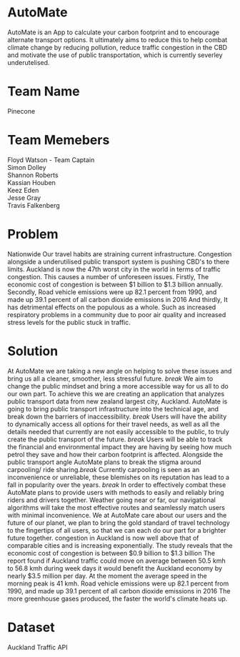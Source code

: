 # AutoMate 
AutoMate is an App to calculate your carbon footprint and to encourage alternate transport options. It ultimately aims to reduce this to help combat climate change by reducing pollution, reduce traffic congestion in the CBD and motivate the use of public transportation, which is currently severley underutelised.

# Team Name

Pinecone

# Team Memebers

Floyd Watson - Team Captain<br>
Simon Dolley <br>
Shannon Roberts <br>
Kassian Houben <br>
Keez Eden <br>
Jesse Gray <br>
Travis Falkenberg <br>

# Problem

Nationwide Our travel habits are straining current infrastructure. Congestion alongside a underutilised public transport system is  pushing CBD's to there limits.
Auckland is now the 47th worst city in the world in terms of traffic congestion. 
This causes a number of unforeseen issues.
Firstly,
The economic cost of congestion is between $1 billion to $1.3 billion annually.
Secondly,
Road vehicle emissions were up 82.1 percent from 1990, and made up 39.1 percent of all carbon dioxide emissions in 2016
And thirdly,
It has detrimental effects on the populous as a whole. Such as  increased respiratory problems in a community due to poor air quality and increased stress levels for the public stuck in traffic.

# Solution
At AutoMate we are taking a new angle on helping to solve these issues and bring us all a cleaner, smoother, less stressful future. *break* We aim to change the public mindset and bring a more accessible way for us all to do our own part. To achieve this we are creating an application that analyzes public transport data from new zealand largest city, Auckland. 
AutoMate is going to bring public transport infrastructure into the technical age, and break down the barriers of inaccessibility. *break* Users will have the ability to dynamically access all options for their travel needs, as well as all the details needed that currently are not easily accessible to the public, to truly create the public transport of the future. *break* Users will be able to track the financial and environmental impact they are having by seeing how much petrol they save and how their carbon footprint is affected. 
Alongside the public transport angle AutoMate plans to break the stigma around carpooling/ ride sharing.*break* Currently carpooling is seen as an inconvenience or unreliable, these blemishes on its reputation has lead to a fall in popularity over the years. *break* In order to effectively combat these AutoMate plans to provide users with methods to easily and reliably bring riders and drivers together. Weather going near or far, our navigational algorithms will take the most effective routes and seamlessly match users with minimal inconvenience. 
We at AutoMate care about our users and the future of our planet, we plan to bring the gold standard of travel technology to the fingertips of all users, so that we can each do our part for a brighter future together.
congestion in Auckland is now well above that of comparable cities and is increasing exponentially. The study reveals that the economic cost of congestion is between $0.9 billion to $1.3 billion
The report found if Auckland traffic could move on average between 50.5 kmh to 56.8 kmh during week days it would benefit the Auckland economy by nearly $3.5 million per day. At the moment the average speed in the morning peak is 41 kmh. 
Road vehicle emissions were up 82.1 percent from 1990, and made up 39.1 percent of all carbon dioxide emissions in 2016
The more greenhouse gases produced, the faster the world's climate heats up.



# Dataset

Auckland Traffic API <br>
